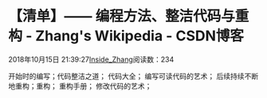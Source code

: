 
# 【清单】—— 编程方法、整洁代码与重构 - Zhang's Wikipedia - CSDN博客


2018年10月15日 21:39:27[Inside_Zhang](https://me.csdn.net/lanchunhui)阅读数：234


开始时的编写；代码整洁之道；
代码大全；
编写可读代码的艺术；
后续持续不断地重构；重构；
重构手册；
修改代码的艺术；


